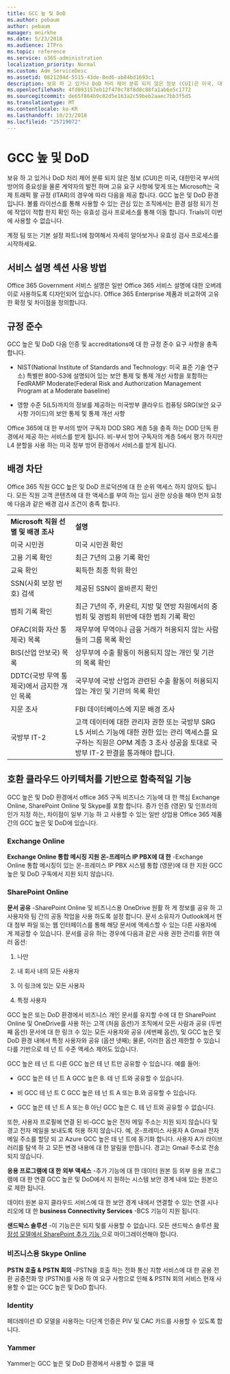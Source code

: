 ```yaml
---
title: GCC 높 및 DoD
ms.author: pebaum
author: pebaum
manager: mnirkhe
ms.date: 5/23/2018
ms.audience: ITPro
ms.topic: reference
ms.service: o365-administration
localization_priority: Normal
ms.custom: Adm_ServiceDesc
ms.assetid: 0821204d-5515-43de-8ed6-ab84bd1693c1
description: 보유 하 고 있거나 DoD 처리 제어 분류 되지 않은 정보 (CUI)은 미국, 대한민국 부서의 방어의 중요성을 물론 계약자의 발전 하며 고유 요구 사항에 맞게 또는 Microsoft는 국제 트래픽 팔 규정 (ITAR)의 경우에 따라 다음을 제공 합니다. GCC 높은 및 DoD 환경입니다. 볼륨 라이선스를 통해 사용할 수 있는 관심 있는 조직에서는 환경 설정 되기 전에 작업이 적합 한지 확인 하는 유효성 검사 프로세스를 통해 이동 합니다. Trials이 이번에 사용할 수 없습니다.
ms.openlocfilehash: 4fd893157eb12f470c78f8d8c88fa1ab6e5c1772
ms.sourcegitcommit: de65f864b9c82d5e163a2c59beb2aaec7bb3f5d5
ms.translationtype: MT
ms.contentlocale: ko-KR
ms.lasthandoff: 10/23/2018
ms.locfileid: "25719072"
---
```

# <a name="gcc-high-and-dod"></a>GCC 높 및 DoD

보유 하 고 있거나 DoD 처리 제어 분류 되지 않은 정보 (CUI)은 미국, 대한민국 부서의 방어의 중요성을 물론 계약자의 발전 하며 고유 요구 사항에 맞게 또는 Microsoft는 국제 트래픽 팔 규정 (ITAR)의 경우에 따라 다음을 제공 합니다. GCC 높은 및 DoD 환경입니다. 볼륨 라이선스를 통해 사용할 수 있는 관심 있는 조직에서는 환경 설정 되기 전에 작업이 적합 한지 확인 하는 유효성 검사 프로세스를 통해 이동 합니다. Trials이 이번에 사용할 수 없습니다. 
  
계정 팀 또는 기본 설정 파트너에 참여해서 자세히 알아보거나 유효성 검사 프로세스를 시작하세요.
  
## <a name="how-to-use-this-service-description-section"></a>서비스 설명 섹션 사용 방법

Office 365 Government 서비스 설명은 일반 Office 365 서비스 설명에 대한 오버레이로 사용하도록 디자인되어 있습니다. Office 365 Enterprise 제품과 비교하여 고유한 확정 및 차이점을 정의합니다.
  
## <a name="compliance"></a>규정 준수

GCC 높은 및 DoD 다음 인증 및 accreditations에 대 한 규정 준수 요구 사항을 충족 합니다. 
  
- NIST(National Institute of Standards and Technology: 미국 표준 기술 연구소) 특별판 800-53에 설명되어 있는 보안 통제 및 통제 개선 사항을 포함하는 FedRAMP Moderate(Federal Risk and Authorization Management Program at a Moderate baseline)
    
- 영향 수준 5(L5)까지의 정보를 제공하는 미국방부 클라우드 컴퓨팅 SRG(보안 요구 사항 가이드)의 보안 통제 및 통제 개선 사항
    
Office 365에 대 한 부서의 방어 구독자 DOD SRG 계층 5을 충족 하는 DOD 단독 환경에서 제공 하는 서비스를 받게 됩니다. 비-부서 방어 구독자의 계층 5에서 평가 하지만 L4 분할을 사용 하는 미국 정부 방어 환경에서 서비스를 받게 됩니다.
  
## <a name="background-screening"></a>배경 차단

Office 365 직원 GCC 높은 및 DoD 프로덕션에 대 한 순위 액세스 하지 않아도 됩니다. 모든 직원 고객 콘텐츠에 대 한 액세스를 부여 하는 임시 권한 상승을 해야 먼저 요청에 다음과 같은 배경 검사 조건이 충족 합니다.
  
|||
|:-----|:-----|
|**Microsoft 직원 선별 및 배경 조사** <br/> |**설명** <br/> |
|미국 시민권  <br/> |미국 시민권 확인  <br/> |
|고용 기록 확인  <br/> |최근 7년의 고용 기록 확인  <br/> |
|교육 확인  <br/> |획득한 최종 학위 확인  <br/> |
|SSN(사회 보장 번호) 검색  <br/> |제공된 SSN이 올바른지 확인  <br/> |
|범죄 기록 확인  <br/> |최근 7년의 주, 카운티, 지방 및 연방 차원에서의 중범죄 및 경범죄 위반에 대한 범죄 기록 확인  <br/> |
|OFAC(외화 자산 통제국) 목록  <br/> |재무부에 무역이나 금융 거래가 허용되지 않는 사람들의 그룹 목록 확인  <br/> |
|BIS(산업 안보국) 목록  <br/> |상무부에 수출 활동이 허용되지 않는 개인 및 기관의 목록 확인  <br/> |
|DDTC(국방 무역 통제국)에서 금지한 개인 목록  <br/> |국무부에 국방 산업과 관련된 수출 활동이 허용되지 않는 개인 및 기관의 목록 확인  <br/> |
|지문 조사  <br/> |FBI 데이터베이스에 지문 배경 조사  <br/> |
|국방부 IT-2  <br/> |고객 데이터에 대한 관리자 권한 또는 국방부 SRG L5 서비스 기능에 대한 권한 있는 관리 액세스를 요구하는 직원은 OPM 계층 3 조사 성공을 토대로 국방부 IT-2 판결을 통과해야 합니다.  <br/> |
   
## <a name="feature-nuances-based-on-compliant-cloud-architecture"></a>호환 클라우드 아키텍처를 기반으로 함축적일 기능

GCC 높은 및 DoD 환경에서 office 365 구독 비즈니스 기능에 대 한 핵심 Exchange Online, SharePoint Online 및 Skype를 포함 합니다. 증가 인증 (영문) 및 인프라의 인가 지정 하는, 차이점이 일부 기능 하 고 사용할 수 있는 일반 상업용 Office 365 제품 간의 GCC 높은 및 DoD에 있습니다.
  
### <a name="exchange-online"></a>Exchange Online

 **Exchange Online 통합 메시징 지원 온-프레미스 IP PBX에 대 한** -Exchange Online 통합 메시징이 있는 온-프레미스 IP PBX 시스템 통합 (영문)에 대 한 지원 GCC 높은 및 DoD 구독에서 지원 되지 않습니다. 
  
### <a name="sharepoint-online"></a>SharePoint Online

 **문서 공유** -SharePoint Online 및 비즈니스용 OneDrive 원활 하 게 정보를 공유 하 고 사용자와 팀 간의 공동 작업을 사용 하도록 설정 합니다. 문서 소유자가 Outlook에서 현대 첨부 파일 또는 웹 인터페이스를 통해 해당 문서에 액세스할 수 있는 다른 사용자에 게 제공할 수 있습니다. 문서를 공유 하는 경우에 다음과 같은 사용 권한 관리를 위한 여러 옵션: 
  
1. 나만
    
2. 내 회사 내의 모든 사용자
    
3. 이 링크에 있는 모든 사용자
    
4. 특정 사용자
    
GCC 높은 또는 DoD 환경에서 비즈니스 개인 문서를 유지할 수에 대 한 SharePoint Online 및 OneDrive를 사용 하는 고객 (처음 옵션)가 조직에서 모든 사람과 공유 (두번째 옵션) 문서에 대 한 링크 수 있는 모든 사용자와 공유 (세번째 옵션), 및 GCC 높은 및 DoD 환경 내에서 특정 사용자와 공유 (옵션 넷째); 물론, 이러한 옵션 제한할 수 있습니다를 기반으로 테 넌 트 수준 액세스 제어도 있습니다.
  
GCC 높은 테 넌 트 다른 GCC 높은 테 넌 트만 공유할 수 있습니다. 예를 들어:
  
- GCC 높은 테 넌 트 A GCC 높은 B. 테 넌 트와 공유할 수 있습니다.
    
- 비 GCC 테 넌 트 C GCC 높은 테 넌 트 A 또는 B.와 공유할 수 있습니다.
    
- GCC 높은 테 넌 트 A 또는 B 아닌 GCC 높은 C. 테 넌 트와 공유할 수 없습니다.
    
또한, 사용자 프로필에 연결 된 비-GCC 높은 전자 메일 주소는 지원 되지 않습니다 및 경고 전자 메일을 보내도록 허용 하지 않습니다. 예, 온-프레미스 사용자 A Gmail 전자 메일 주소를 할당 되 고 Azure GCC 높은 테 넌 트에 동기화 합니다. 사용자 A가 라이브러리를 탐색 하 고 모든 변경 내용에 대 한 알림을 만듭니다. 경고는 Gmail 주소로 전송 되지 않습니다.
  
 **응용 프로그램에 대 한 외부 액세스** -추가 기능에 대 한 데이터 원본 등 외부 응용 프로그램에 대 한 연결 GCC 높은 및 DoD에서 지 원하는 시스템 보안 경계 내에 있는 원본으로 제한 됩니다. 
  
 데이터 원본 유지 클라우드 서비스에 대 한 보안 경계 내에서 연결할 수 있는 연결 시나리오에 대 한 **business Connectivity Services** -BCS 기능이 지원 됩니다. 
  
 **샌드박스 솔루션** -이 기능은은 되지 및를 사용할 수 없습니다. 모든 샌드박스 솔루션 [확장성 모델에서 SharePoint 추가 기능 ]( https://msdn.microsoft.com/en-us/library/office/fp179930.aspx)으로 마이그레이션해야 합니다.
  
### <a name="skype-for-business-online"></a>비즈니스용 Skype Online

 **PSTN 호출 &amp; PSTN 회의** -PSTN을 호출 하는 전화 통신 지향 서비스에 대 한 공용 전환 공중전화 망 (PSTN)를 사용 하 여 요구 사항으로 인해 &amp; PSTN 회의 서비스 현재 사용할 수 없는 GCC 높은 및 DoD 합니다. 
  
### <a name="identity"></a>Identity

페더레이션 ID 모델을 사용하는 다단계 인증은 PIV 및 CAC 카드를 사용할 수 있도록 합니다.
  
### <a name="yammer"></a>Yammer

Yammer는 GCC 높은 및 DoD 환경에서 사용할 수 없을 때
  

